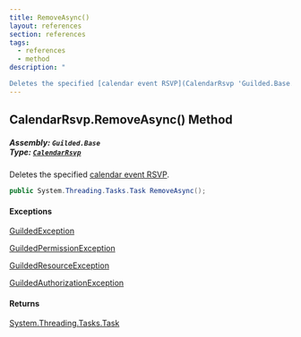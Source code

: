 ```yaml
---
title: RemoveAsync()
layout: references
section: references
tags:
  - references
  - method
description: "

Deletes the specified [calendar event RSVP](CalendarRsvp 'Guilded.Base.Content.CalendarRsvp')."
---
```


## CalendarRsvp.RemoveAsync() Method
##### **Assembly:** `Guilded.Base`<br/>**Type:** [`CalendarRsvp`](CalendarRsvp 'Guilded.Base.Content.CalendarRsvp')

Deletes the specified [calendar event RSVP](CalendarRsvp 'Guilded.Base.Content.CalendarRsvp').

```csharp
public System.Threading.Tasks.Task RemoveAsync();
```

#### Exceptions

[GuildedException](GuildedException 'Guilded.Base.GuildedException')

[GuildedPermissionException](GuildedPermissionException 'Guilded.Base.GuildedPermissionException')

[GuildedResourceException](GuildedResourceException 'Guilded.Base.GuildedResourceException')

[GuildedAuthorizationException](GuildedAuthorizationException 'Guilded.Base.GuildedAuthorizationException')

#### Returns
[System.Threading.Tasks.Task](https://docs.microsoft.com/en-us/dotnet/api/System.Threading.Tasks.Task 'System.Threading.Tasks.Task')